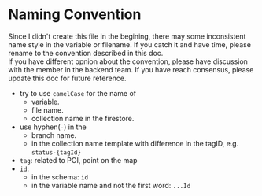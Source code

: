 # Naming Convention
Since I didn't create this file in the begining, there may some inconsistent
name style in the variable or filename. If you catch it and have time, please 
rename to the convention described in this doc. <br/>
If you have different opnion about the convention, please have discussion with
the member in the backend team. If you have reach consensus, please update this
doc for future reference. <br/>

- try to use `camelCase` for the name of 
    - variable.
    - file name.
    - collection name in the firestore.
- use hyphen(`-`) in the 
    - branch name.
    - in the collection name template with difference in the tagID, e.g. `status-{tagId}`
- `tag`: related to POI, point on the map
- `id`:
    - in the schema: `id`
    - in the variable name and not the first word: `...Id`